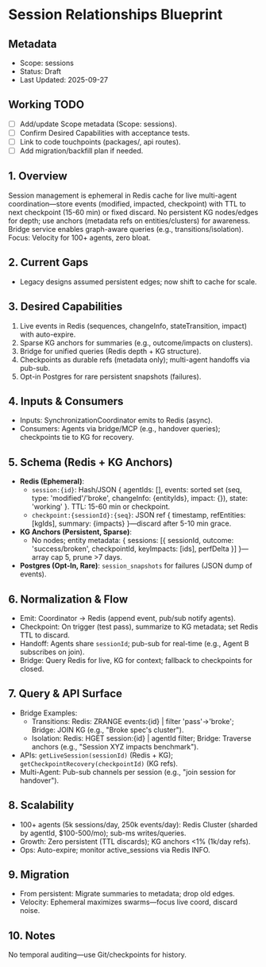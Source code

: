 # Session Relationships Blueprint

## Metadata

- Scope: sessions
- Status: Draft
- Last Updated: 2025-09-27

## Working TODO

- [ ] Add/update Scope metadata (Scope: sessions).
- [ ] Confirm Desired Capabilities with acceptance tests.
- [ ] Link to code touchpoints (packages/, api routes).
- [ ] Add migration/backfill plan if needed.

## 1. Overview
Session management is ephemeral in Redis cache for live multi-agent coordination—store events (modified, impacted, checkpoint) with TTL to next checkpoint (15-60 min) or fixed discard. No persistent KG nodes/edges for depth; use anchors (metadata refs on entities/clusters) for awareness. Bridge service enables graph-aware queries (e.g., transitions/isolation). Focus: Velocity for 100+ agents, zero bloat.

## 2. Current Gaps
- Legacy designs assumed persistent edges; now shift to cache for scale.

## 3. Desired Capabilities
1. Live events in Redis (sequences, changeInfo, stateTransition, impact) with auto-expire.
2. Sparse KG anchors for summaries (e.g., outcome/impacts on clusters).
3. Bridge for unified queries (Redis depth + KG structure).
4. Checkpoints as durable refs (metadata only); multi-agent handoffs via pub-sub.
5. Opt-in Postgres for rare persistent snapshots (failures).

## 4. Inputs & Consumers
- Inputs: SynchronizationCoordinator emits to Redis (async).
- Consumers: Agents via bridge/MCP (e.g., handover queries); checkpoints tie to KG for recovery.

## 5. Schema (Redis + KG Anchors)
- **Redis (Ephemeral)**:
  - `session:{id}`: Hash/JSON { agentIds: [], events: sorted set (seq, type: 'modified'/'broke', changeInfo: {entityIds}, impact: {}), state: 'working' }. TTL: 15-60 min or checkpoint.
  - `checkpoint:{sessionId}:{seq}`: JSON ref { timestamp, refEntities: [kgIds], summary: {impacts} }—discard after 5-10 min grace.
- **KG Anchors (Persistent, Sparse)**:
  - No nodes; entity metadata: { sessions: [{ sessionId, outcome: 'success/broken', checkpointId, keyImpacts: [ids], perfDelta }] }—array cap 5, prune >7 days.
- **Postgres (Opt-In, Rare)**: `session_snapshots` for failures (JSON dump of events).

## 6. Normalization & Flow
- Emit: Coordinator → Redis (append event, pub/sub notify agents).
- Checkpoint: On trigger (test pass), summarize to KG metadata; set Redis TTL to discard.
- Handoff: Agents share `sessionId`; pub-sub for real-time (e.g., Agent B subscribes on join).
- Bridge: Query Redis for live, KG for context; fallback to checkpoints for closed.

## 7. Query & API Surface
- Bridge Examples:
  - Transitions: Redis: ZRANGE events:{id} | filter 'pass'→'broke'; Bridge: JOIN KG (e.g., "Broke spec's cluster").
  - Isolation: Redis: HGET session:{id} | agentId filter; Bridge: Traverse anchors (e.g., "Session XYZ impacts benchmark").
- APIs: `getLiveSession(sessionId)` (Redis + KG); `getCheckpointRecovery(checkpointId)` (KG refs).
- Multi-Agent: Pub-sub channels per session (e.g., "join session for handover").

## 8. Scalability
- 100+ agents (5k sessions/day, 250k events/day): Redis Cluster (sharded by agentId, $100-500/mo); sub-ms writes/queries.
- Growth: Zero persistent (TTL discards); KG anchors <1% (1k/day refs).
- Ops: Auto-expire; monitor active_sessions via Redis INFO.

## 9. Migration
- From persistent: Migrate summaries to metadata; drop old edges.
- Velocity: Ephemeral maximizes swarms—focus live coord, discard noise.

## 10. Notes
No temporal auditing—use Git/checkpoints for history.
